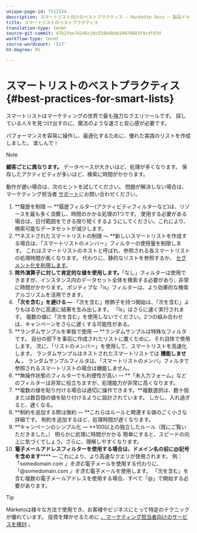 ```yaml
---
unique-page-id: 7512524
description: スマートリスト向けのベストプラクティス — Marketto Docs — 製品ドキュメント
title: スマートリストのベストプラクティス
translation-type: tm+mt
source-git-commit: 47b2fee7d146c3dc558d4bbb10070683f4cdfd3d
workflow-type: tm+mt
source-wordcount: '517'
ht-degree: 0%

---
```



# スマートリストのベストプラクティス {#best-practices-for-smart-lists}

スマートリストはマーケティングの世界で最も強力なクエリツールです。 探している人々を見つけ出すのに、魔法のような速さと安心感が必要です。

パフォーマンスを容易に操作し、最適化するために、優れた実践のリストを作成しました。 楽しんで！

>[!NOTE]
>
>**顧客ごとに異なります。** データベースが大きいほど、処理が多くなります。 保存したアクティビティが多いほど、検索に時間がかかります。
>
>動作が遅い場合は、次のヒントを試してください。 問題が解決しない場合は、マーケティング担当者 [サポート](http://support.marketo.com)にお問い合わせください。

1. **履歴を制限 — **履歴フィルター(アクティビティフィルターなど)は、リソースを最も多く消費し、時間のかかる処理の1つです。 使用する必要がある場合は、日付範囲をできる限り短くするようにしてください。これにより、検索可能なデータセットが減少します。
1. **ネストされたスマートリストの制限 — **新しいスマートリストを作成する場合は、「スマートリストのメンバー」フィルターの使用量を制限します。 これはスマートリストのネストと呼ばれ、参照される各スマートリストの処理時間が長くなります。 代わりに、静的なリストを参照するか、 [セグメント化を利用します](../../../../product-docs/personalization/segmentation-and-snippets/segmentation/create-a-segmentation.md)。
1. **除外演算子に対して肯定的な値を使用します。**「なし」フィルターは使用できますが、インスタンス内のデータセット全体を検索する必要があり、非常に時間がかかります。 ポジティブな「is」フィルターは、より効果的な検索アルゴリズムを活用できます。
1. **「次を含む」を避ける —** 「次を含む」修飾子を持つ開始は、「次を含む」よりもはるかに高速に結果を生み出します。 「Is」はさらに速く実行されます。 複数の値に「次を含む」を使用しないでください。2つの組み合わせは、キャンペーンをさらに遅くする可能性がある。
1. **ランダムサンプルを単独で使用 — **ランダムサンプルは特殊なフィルタです。 自分の部下を事前に作成されたリストに置くために、それ自体で使用します。 次に、「リストのメンバー」を使用して、スマートリストを高速化します。 ランダムサンプルはネストされたスマートリストでは **機能しません** 。 ランダムサンプルフィルタは、「スマートリストのメンバ」フィルタで参照されるスマートリストの場合は機能しません。
1. **無操作状態のフィルターでも利便性が高い — **「未入力フォーム」などのフィルターは非常に役立ちますが、処理能力が非常に高くなります。
1. **複数の値を貼り付ける場合は適切に操作できます。**複数選択は、数十個または数百個の値を貼り付けるように設計されています。 しかし、入れ過ぎると、遅くなる。
1. **制約を追加する際は倹約 — **これらはルールと関連する値のごく小さな詳細です。 制約を追加するほど、処理時間が遅くなります。
1. **キャンペーンのシンプル化 — **100以上の独立したルール（既にご覧いただきました。） 明らかに処理に時間がかかる 簡単にすると、スピードの向上に気づくでしょう。さらに、理解しやすくなります。
1. **電子メールアドレスフィルターを使用する場合は、ドメイン名の前に@記号を含めます****** — これにより、より高速なクエリが使用されます。 例：「somedomain.com *」を含む*&#x200B;電子メールを使用する代わりに、「@somedomain.com *」を含む*&#x200B;電子メールを使用します。 「次を含む」を含む複数の電子メールアドレスを使用する場合、すべて「@」で開始する必要があります。

>[!TIP]
>
>Marketoは様々な方法で使用でき、お客様やビジネスにとって特定のテクニックが優れています。 投資を輝かせるために [、マーケティング担当者向けのサービスを検討](http://pages2.marketo.com/72-hour-survival-guide.html) 。

